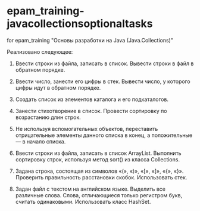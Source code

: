 # epam_training-javacollectionsoptionaltasks
for epam_training "Основы разработки на Java (Java.Collections)"

Реализовано следующее:

1.   Ввести строки из файла, записать в список. Вывести строки в файл в обратном порядке.

2.   Ввести число, занести его цифры в стек. Вывести число, у которого цифры идут в обратном порядке.

3.   Создать список из элементов каталога и его подкаталогов.

4.   Занести стихотворение в список. Провести сортировку по возрастанию длин строк.

5. Не используя вспомогательных объектов, переставить отрицательные элементы данного списка в конец, а положительные — в начало списка.

6. Ввести строки из файла, записать в список ArrayList. Выполнить сортировку строк, используя метод sort() из класса Collections.

7. Задана строка, состоящая из символов «(», «)», «[», «]», «{», «}». Проверить правильность расстановки скобок. Использовать стек.

8. Задан файл с текстом на английском языке. Выделить все различные слова. Слова, отличающиеся только регистром букв, считать одинаковыми. Использовать класс HashSet.
